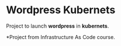 # Wordpress Kubernets
Project to launch **wordpress** in **kubernets**.

*Project from Infrastructure As Code course.
